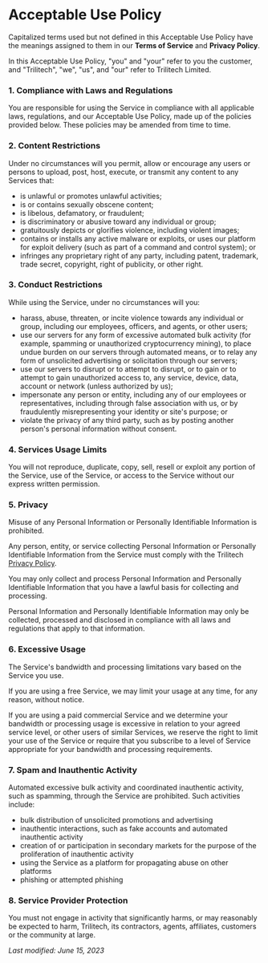 # Acceptable Use Policy

Capitalized terms used but not defined in this Acceptable Use Policy have the meanings assigned to them in our **Terms of Service** and **Privacy Policy**. 

In this Acceptable Use Policy, "you" and "your" refer to you the customer, and "Trilitech", "we", "us", and "our" refer to Trilitech Limited.

### 1. Compliance with Laws and Regulations
You are responsible for using the Service in compliance with all applicable laws, regulations, and our Acceptable Use Policy, made up of the policies provided below. These policies may be amended from time to time.

### 2. Content Restrictions
Under no circumstances will you permit, allow or encourage any users or persons to upload, post, host, execute, or transmit any content to any Services that:

- is unlawful or promotes unlawful activities;
- is or contains sexually obscene content;
- is libelous, defamatory, or fraudulent;
- is discriminatory or abusive toward any individual or group;
- gratuitously depicts or glorifies violence, including violent images;
- contains or installs any active malware or exploits, or uses our platform for exploit delivery (such as part of a command and control system); or
- infringes any proprietary right of any party, including patent, trademark, trade secret, copyright, right of publicity, or other right.

### 3. Conduct Restrictions
While using the Service, under no circumstances will you:
- harass, abuse, threaten, or incite violence towards any individual or group, including our employees, officers, and agents, or other users;
- use our servers for any form of excessive automated bulk activity (for example, spamming or unauthorized cryptocurrency mining), to place undue burden on our servers through automated means, or to relay any form of unsolicited advertising or solicitation through our servers;
- use our servers to disrupt or to attempt to disrupt, or to gain or to attempt to gain unauthorized access to, any service, device, data, account or network (unless authorized by us);
- impersonate any person or entity, including any of our employees or representatives, including through false association with us, or by fraudulently misrepresenting your identity or site's purpose; or
- violate the privacy of any third party, such as by posting another person's personal information without consent.

### 4. Services Usage Limits
You will not reproduce, duplicate, copy, sell, resell or exploit any portion of the Service, use of the Service, or access to the Service without our express written permission.

### 5. Privacy
Misuse of any Personal Information or Personally Identifiable Information is prohibited.

Any person, entity, or service collecting Personal Information or Personally Identifiable Information from the Service must comply with the Trilitech [Privacy Policy](https://www.trili.tech/privacy-policy). 

You may only collect and process Personal Information and Personally Identifiable Information that you have a lawful basis for collecting and processing.

Personal Information and Personally Identifiable Information may only be collected, processed and disclosed in compliance with all laws and regulations that apply to that information.

### 6. Excessive Usage
The Service's bandwidth and processing limitations vary based on the Service you use.

If you are using a free Service, we may limit your usage at any time, for any reason, without notice.

If you are using a paid commercial Service and we determine your bandwidth or processing usage is excessive in relation to your agreed service level, or other users of similar Services, we reserve the right to limit your use of the Service or require that you subscribe to a level of Service appropriate for your bandwidth and processing requirements.

### 7. Spam and Inauthentic Activity
Automated excessive bulk activity and coordinated inauthentic activity, such as spamming, through the Service are prohibited. Such activities include:
- bulk distribution of unsolicited promotions and advertising
- inauthentic interactions, such as fake accounts and automated inauthentic activity
- creation of or participation in secondary markets for the purpose of the proliferation of inauthentic activity
- using the Service as a platform for propagating abuse on other platforms
- phishing or attempted phishing


### 8. Service Provider Protection
You must not engage in activity that significantly harms, or may reasonably be expected to harm, Trilitech, its contractors, agents, affiliates, customers or the community at large.

_Last modified: June 15, 2023_
